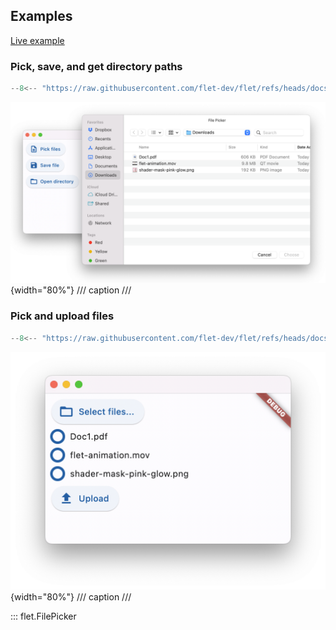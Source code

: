 ## Examples

[Live example](https://flet-controls-gallery.fly.dev/utility/filepicker)

### Pick, save, and get directory paths

```python
--8<-- "https://raw.githubusercontent.com/flet-dev/flet/refs/heads/docs/sdk/python/examples/controls/file-picker/pick-save-and-get-directory-path.py"
```

![pick-save-and-get-directory-path](https://raw.githubusercontent.com/flet-dev/flet/docs/sdk/python/examples/python/controls/file-picker/media/pick-save-and-get-directory-path.png){width="80%"}
/// caption
///


### Pick and upload files

```python
--8<-- "https://raw.githubusercontent.com/flet-dev/flet/refs/heads/docs/sdk/python/examples/controls/file-picker/pick-and-upload.py"
```

![pick-and-upload](https://raw.githubusercontent.com/flet-dev/flet/docs/sdk/python/examples/python/controls/file-picker/media/pick-and-upload.png){width="80%"}
/// caption
///

::: flet.FilePicker

